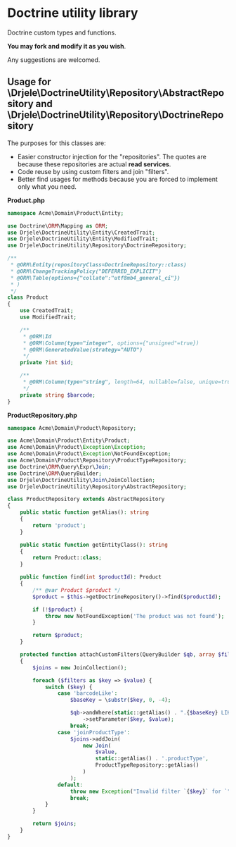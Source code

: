 # Doctrine utility library

Doctrine custom types and functions.

**You may fork and modify it as you wish**.

Any suggestions are welcomed.

## Usage for \Drjele\DoctrineUtility\Repository\AbstractRepository and \Drjele\DoctrineUtility\Repository\DoctrineRepository 

The purposes for this classes are:
* Easier constructor injection for the "repositories". The quotes are because these repositories are actual **read services**.
* Code reuse by using custom filters and join "filters".
* Better find usages for methods because you are forced to implement only what you need.

**Product.php**
```php
namespace Acme\Domain\Product\Entity;

use Doctrine\ORM\Mapping as ORM;
use Drjele\DoctrineUtility\Entity\CreatedTrait;
use Drjele\DoctrineUtility\Entity\ModifiedTrait;
use Drjele\DoctrineUtility\Repository\DoctrineRepository;

/**
 * @ORM\Entity(repositoryClass=DoctrineRepository::class)
 * @ORM\ChangeTrackingPolicy("DEFERRED_EXPLICIT")
 * @ORM\Table(options={"collate":"utf8mb4_general_ci"})
 * )
 */
class Product
{
    use CreatedTrait;
    use ModifiedTrait;

    /**
     * @ORM\Id
     * @ORM\Column(type="integer", options={"unsigned"=true})
     * @ORM\GeneratedValue(strategy="AUTO")
     */
    private ?int $id;

    /**
     * @ORM\Column(type="string", length=64, nullable=false, unique=true)
     */
    private string $barcode;
}
```

**ProductRepository.php**
```php
namespace Acme\Domain\Product\Repository;

use Acme\Domain\Product\Entity\Product;
use Acme\Domain\Product\Exception\Exception;
use Acme\Domain\Product\Exception\NotFoundException;
use Acme\Domain\Product\Repository\ProductTypeRepository;
use Doctrine\ORM\Query\Expr\Join;
use Doctrine\ORM\QueryBuilder;
use Drjele\DoctrineUtility\Join\JoinCollection;
use Drjele\DoctrineUtility\Repository\AbstractRepository;

class ProductRepository extends AbstractRepository
{
    public static function getAlias(): string
    {
        return 'product';
    }

    public static function getEntityClass(): string
    {
        return Product::class;
    }

    public function find(int $productId): Product
    {
        /** @var Product $product */
        $product = $this->getDoctrineRepository()->find($productId);

        if (!$product) {
            throw new NotFoundException('The product was not found');
        }

        return $product;
    }

    protected function attachCustomFilters(QueryBuilder $qb, array $filters): JoinCollection
    {
        $joins = new JoinCollection();

        foreach ($filters as $key => $value) {
            switch ($key) {
                case 'barcodeLike':
                    $baseKey = \substr($key, 0, -4);

                    $qb->andWhere(static::getAlias() . ".{$baseKey} LIKE :{$key}")
                        ->setParameter($key, $value);
                    break;
                case 'joinProductType':
                    $joins->addJoin(
                        new Join(
                            $value,
                            static::getAlias() . '.productType',
                            ProductTypeRepository::getAlias()
                        )
                    );
                default:
                    throw new Exception("Invalid filter `{$key}` for `" . static::class . '::' . __FUNCTION__ . '`');
                    break;
            }
        }

        return $joins;
    }
}
```
